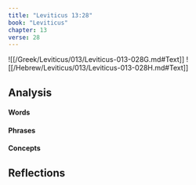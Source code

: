 ```yaml
---
title: "Leviticus 13:28"
book: "Leviticus"
chapter: 13
verse: 28
---
```

![[/Greek/Leviticus/013/Leviticus-013-028G.md#Text]]
![[/Hebrew/Leviticus/013/Leviticus-013-028H.md#Text]]

## Analysis

#### Words

#### Phrases

#### Concepts

## Reflections
